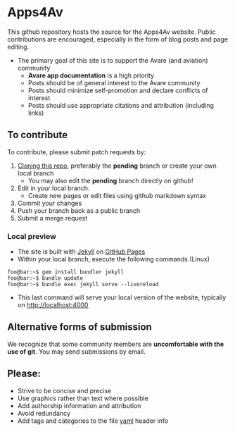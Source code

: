 # Apps4Av

This github repository hosts the source for the Apps4Av
website. Public contributions are encouraged, especially in the form
of blog posts and page editing.

-   The primary goal of this site is to support the Avare (and
    aviation) community
	-   **Avare app documentation** is a high priority
	-   Posts should be of general interest to the Avare community
	-   Posts should minimize self-promotion and declare conflicts of interest
	-   Posts should use appropriate citations and attribution (including links)

## To contribute

To contribute, please submit patch requests by:

1.  [Cloning this
    repo](https://github.com/avare-docs/avare-docs.github.io/tree/pending),
    preferably the **pending** branch or create your own local branch
	-   You may also edit the **pending** branch directly on github!
1.  Edit in your local branch.
	-   Create new pages or edit files using github markdown syntax
1.  Commit your changes
1.  Push your branch back as a public branch
1.  Submit a merge request

### Local preview

-   The site is built with [Jekyll](https://jekyllrb.com/) on [GitHub
    Pages](https://pages.github.com/)
-   Within your local branch, execute the following commands (Linux)

```console
foo@bar:~$ gem install bundler jekyll
foo@bar:~$ bundle update
foo@bar:~$ bundle exec jekyll serve --livereload
```

-   This last command will serve your local version of the website,
	typically on [http://localhost:4000](http://localhost:4000)

## Alternative forms of submission

We recognize that some community members are **uncomfortable with the
use of git**.  You may send submissions by email.


## Please:

-   Strive to be concise and precise
-   Use graphics rather than text where possible
-   Add authorship information and attribution
-   Avoid redundancy
-   Add tags and categories to the file [yaml](https://jekyllrb.com/docs/front-matter/) header info
